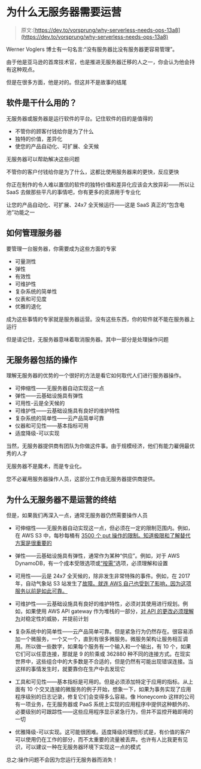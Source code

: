 # 为什么无服务器需要运营

> 原文:[https://dev.to/vorsprung/why-serverless-needs-ops-13a8](https://dev.to/vorsprung/why-serverless-needs-ops-13a8)

Werner Voglers 博士有一句名言:“没有服务器比没有服务器更容易管理”。

由于他是亚马逊的首席技术官，也是推进无服务器迁移的人之一，你会认为他会持有这种观点。

但是在很多方面，他是对的。但这并不是故事的结尾

## [](#what-is-software-for)软件是干什么用的？

无服务器或服务器是运行软件的平台。记住软件的目的是值得的

*   不管你的顾客付钱给你是为了什么
*   独特的价值，差异化
*   使您的产品自动化、可扩展、全天候

无服务器可以帮助解决这些问题

不管你的客户付钱给你是为了什么，这都比使用服务器来的更快，反应更快

你正在制作的令人难以置信的软件的独特价值和差异化应该会大放异彩——所以让 SaaS 去做那些平凡的事情吧，你有更多的资源用于专业化

让您的产品自动化、可扩展、24x7 全天候运行——这是 SaaS 真正的“包含电池”功能之一

## [](#how-to-manage-servers)如何管理服务器

要管理一台服务器，你需要成为这些方面的专家

*   可量测性
*   弹性
*   有效性
*   可维护性
*   复杂系统的简单性
*   仪表和可见度
*   优雅的退化

成为这些事情的专家就是服务器运营。没有这些东西，你的软件就不能在服务器上运行

但是请记住，无服务器意味着取消服务器。其中一部分是处理操作问题

## [](#the-operations-that-serverless-includes)无服务器包括的操作

理解无服务器的优势的一个很好的方法是看它如何取代人们进行服务器操作。

*   可伸缩性——无服务器自动实现这一点
*   弹性——云基础设施具有弹性
*   可用性-云是全天候的
*   可维护性——云基础设施具有良好的维护特性
*   复杂系统的简单性——云产品简单可靠
*   仪器和可见性——基本指标可用
*   适度降级-可以实现

当然，无服务器提供商有团队为你做这件事。由于规模经济，他们有能力雇佣最优秀的人才

无服务器不是魔术，而是专业化。

您不必雇用服务器操作人员，这部分工作由无服务器提供商提供。

## [](#why-serverless-isnt-the-end-of-the-story-for-operations)为什么无服务器不是运营的终结

但是，如果我们再深入一点，通常无服务器仍然需要操作人员

*   可伸缩性——无服务器自动实现这一点，但必须在一定的限制范围内。例如，在 AWS S3 中，每秒每桶有 [3500 个 put 操作的限制。知道极限和了解替代方案是很重要的](https://aws.amazon.com/about-aws/whats-new/2018/07/amazon-s3-announces-increased-request-rate-performance/)

*   弹性——云基础设施具有弹性，通常作为某种“供应”。例如，对于 AWS DynamoDB，有一个成本受限选项或[“按需”](https://aws.amazon.com/blogs/aws/amazon-dynamodb-on-demand-no-capacity-planning-and-pay-per-request-pricing/)选项，必须理解和设置

*   可用性——云是 24x7 全天候的，除非发生非常特殊的事件。例如，在 2017 年，自动气象站 S3 站发生了[故障。就连 AWS 自己也受到了影响，因为这项服务以前是如此可靠。](https://www.theregister.co.uk/2017/03/01/aws_s3_outage/)

*   可维护性——云基础设施具有良好的维护特性，必须对其使用进行规划。例如，如果使用 AWS API gateway 作为堆栈的一部分，[对 API 的更改必须理解为](https://aws.amazon.com/blogs/compute/using-api-gateway-mapping-templates-to-handle-changes-in-your-back-end-apis/)对稳定性的威胁，并提前计划

*   复杂系统中的简单性——云产品简单可靠。但是紧急行为仍然存在。很容易添加一个微服务，一个又一个，直到有很多微服务。微服务架构让服务相互调用。所以做一些数字，如果每个服务有一个输入和一个输出，有 10 个，如果它们可以任意连接，那就是 9 的阶乘或 362880 种不同的连接方式。在现实世界中，这些组合中的大多数是不合适的，但是仍然有可能出现错误连接。当这样的事情发生时，就要靠你在生产中去发现它

*   工具和可见性——基本指标是可用的。但是必须添加特定于应用的指标。从上面有 10 个交叉连接的微服务的例子开始，想象一下，如果为事务实现了应用程序级别的日志记录，修复它们会变得多么容易。像 Honeycomb 这样的公司有一项业务，在无服务器或 PaaS 系统上实现的应用程序中提供这种额外的、必要级别的可跟踪性——这些应用程序显示紧急行为，但并不监控开箱即用的一切

*   优雅降级-可以实现。这可能很困难。适度降级的理想形式是，有价值的客户可以使用仍在工作的部分，而不太重要的流量被丢弃。也许有人比我更有见识，可以建议一种在无服务器环境下实现这一点的模式

总之:操作问题不会因为您运行无服务器而消失！